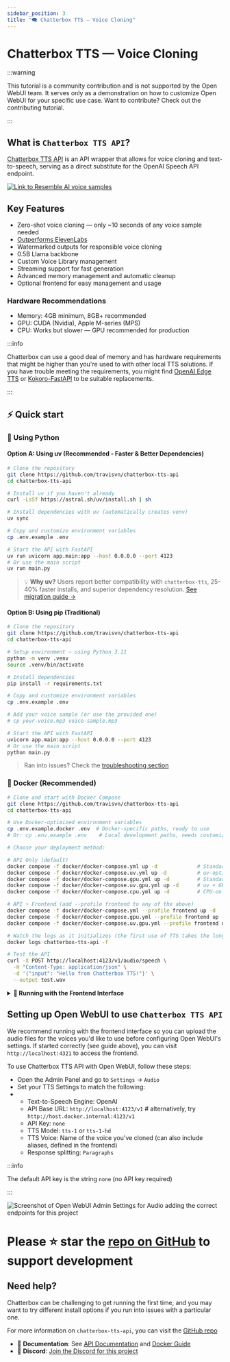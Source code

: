```yaml
---
sidebar_position: 3
title: "🗨️ Chatterbox TTS — Voice Cloning"
---
```


# Chatterbox TTS — Voice Cloning

:::warning

This tutorial is a community contribution and is not supported by the Open WebUI team. It serves only as a demonstration on how to customize Open WebUI for your specific use case. Want to contribute? Check out the contributing tutorial.

:::

## What is `Chatterbox TTS API`?

[Chatterbox TTS API](https://github.com/travisvn/chatterbox-tts-api) is an API wrapper that allows for voice cloning and text-to-speech, serving as a direct substitute for the OpenAI Speech API endpoint.

[![Link to Resemble AI voice samples](https://img.shields.io/badge/listen-demo_samples-blue)](https://resemble-ai.github.io/chatterbox_demopage/)

## Key Features

- Zero-shot voice cloning — only ~10 seconds of any voice sample needed
- [Outperforms ElevenLabs](https://podonos.com/resembleai/chatterbox)
- Watermarked outputs for responsible voice cloning
- 0.5B Llama backbone
- Custom Voice Library management
- Streaming support for fast generation
- Advanced memory management and automatic cleanup
- Optional frontend for easy management and usage

### Hardware Recommendations

- Memory: 4GB minimum, 8GB+ recommended
- GPU: CUDA (Nvidia), Apple M-series (MPS)
- CPU: Works but slower — GPU recommended for production

:::info

Chatterbox can use a good deal of memory and has hardware requirements that might be higher than you're used to with other local TTS solutions. If you have trouble meeting the requirements, you might find [OpenAI Edge TTS](https://docs.openwebui.com/tutorials/text-to-speech/openai-edge-tts-integration) or [Kokoro-FastAPI](https://docs.openwebui.com/tutorials/text-to-speech/Kokoro-FastAPI-integration) to be suitable replacements.

:::

## ⚡️ Quick start

### 🐍 Using Python

#### Option A: Using uv (Recommended - Faster & Better Dependencies)

```bash
# Clone the repository
git clone https://github.com/travisvn/chatterbox-tts-api
cd chatterbox-tts-api

# Install uv if you haven't already
curl -LsSf https://astral.sh/uv/install.sh | sh

# Install dependencies with uv (automatically creates venv)
uv sync

# Copy and customize environment variables
cp .env.example .env

# Start the API with FastAPI
uv run uvicorn app.main:app --host 0.0.0.0 --port 4123
# Or use the main script
uv run main.py
```

> 💡 **Why uv?** Users report better compatibility with `chatterbox-tts`, 25-40% faster installs, and superior dependency resolution. [See migration guide →](https://github.com/travisvn/chatterbox-tts-api/blob/main/docs/UV_MIGRATION.md)

#### Option B: Using pip (Traditional)

```bash
# Clone the repository
git clone https://github.com/travisvn/chatterbox-tts-api
cd chatterbox-tts-api

# Setup environment — using Python 3.11
python -m venv .venv
source .venv/bin/activate

# Install dependencies
pip install -r requirements.txt

# Copy and customize environment variables
cp .env.example .env

# Add your voice sample (or use the provided one)
# cp your-voice.mp3 voice-sample.mp3

# Start the API with FastAPI
uvicorn app.main:app --host 0.0.0.0 --port 4123
# Or use the main script
python main.py
```

> Ran into issues? Check the [troubleshooting section](https://github.com/travisvn/chatterbox-tts-api?tab=readme-ov-file#common-issues)

### 🐳 Docker (Recommended)

```bash
# Clone and start with Docker Compose
git clone https://github.com/travisvn/chatterbox-tts-api
cd chatterbox-tts-api

# Use Docker-optimized environment variables
cp .env.example.docker .env  # Docker-specific paths, ready to use
# Or: cp .env.example .env    # Local development paths, needs customization

# Choose your deployment method:

# API Only (default)
docker compose -f docker/docker-compose.yml up -d             # Standard (pip-based)
docker compose -f docker/docker-compose.uv.yml up -d          # uv-optimized (faster builds)
docker compose -f docker/docker-compose.gpu.yml up -d         # Standard + GPU
docker compose -f docker/docker-compose.uv.gpu.yml up -d      # uv + GPU (recommended for GPU users)
docker compose -f docker/docker-compose.cpu.yml up -d         # CPU-only

# API + Frontend (add --profile frontend to any of the above)
docker compose -f docker/docker-compose.yml --profile frontend up -d             # Standard + Frontend
docker compose -f docker/docker-compose.gpu.yml --profile frontend up -d         # GPU + Frontend
docker compose -f docker/docker-compose.uv.gpu.yml --profile frontend up -d      # uv + GPU + Frontend

# Watch the logs as it initializes (the first use of TTS takes the longest)
docker logs chatterbox-tts-api -f

# Test the API
curl -X POST http://localhost:4123/v1/audio/speech \
  -H "Content-Type: application/json" \
  -d '{"input": "Hello from Chatterbox TTS!"}' \
  --output test.wav
```

<details>
<summary><strong>🚀 Running with the Frontend Interface</strong></summary>

This project includes an optional React-based web UI. Use Docker Compose profiles to easily opt in or out of the frontend:

### With Docker Compose Profiles

```bash
# API only (default behavior)
docker compose -f docker/docker-compose.yml up -d

# API + Frontend + Web UI (with --profile frontend)
docker compose -f docker/docker-compose.yml --profile frontend up -d

# Or use the convenient helper script for fullstack:
python start.py fullstack

# Same pattern works with all deployment variants:
docker compose -f docker/docker-compose.gpu.yml --profile frontend up -d    # GPU + Frontend
docker compose -f docker/docker-compose.uv.yml --profile frontend up -d     # uv + Frontend
docker compose -f docker/docker-compose.cpu.yml --profile frontend up -d    # CPU + Frontend
```

### Local Development

For local development, you can run the API and frontend separately:

```bash
# Start the API first (follow earlier instructions)
# Then run the frontend:
cd frontend && npm install && npm run dev
```

Click the link provided from Vite to access the web UI.

### Build for Production

Build the frontend for production deployment:

```bash
cd frontend && npm install && npm run build
```

You can then access it directly from your local file system at `/dist/index.html`.

### Port Configuration

- **API Only**: Accessible at `http://localhost:4123` (direct API access)
- **With Frontend**: Web UI at `http://localhost:4321`, API requests routed via proxy

The frontend uses a reverse proxy to route requests, so when running with `--profile frontend`, the web interface will be available at `http://localhost:4321` while the API runs behind the proxy.

</details>

## Setting up Open WebUI to use `Chatterbox TTS API`

We recommend running with the frontend interface so you can upload the audio files for the voices you'd like to use before configuring Open WebUI's settings. If started correctly (see guide above), you can visit `http://localhost:4321` to access the frontend.

To use Chatterbox TTS API with Open WebUI, follow these steps:

- Open the Admin Panel and go to `Settings` -> `Audio`
- Set your TTS Settings to match the following:
- - Text-to-Speech Engine: OpenAI
  - API Base URL: `http://localhost:4123/v1` # alternatively, try `http://host.docker.internal:4123/v1`
  - API Key: `none`
  - TTS Model: `tts-1` or `tts-1-hd`
  - TTS Voice: Name of the voice you've cloned (can also include aliases, defined in the frontend)
  - Response splitting: `Paragraphs`

:::info

The default API key is the string `none` (no API key required)

:::

![Screenshot of Open WebUI Admin Settings for Audio adding the correct endpoints for this project](https://lm17s1uz51.ufs.sh/f/EsgO8cDHBTOUjUe3QjHytHQ0xqn2CishmXgGfeJ4o983TUMO)

# Please ⭐️ star the [repo on GitHub](https://github.com/travisvn/chatterbox-tts-api) to support development

## Need help?

Chatterbox can be challenging to get running the first time, and you may want to try different install options if you run into issues with a particular one.

For more information on `chatterbox-tts-api`, you can visit the [GitHub repo](https://github.com/travisvn/chatterbox-tts-api)

- 📖 **Documentation**: See [API Documentation](https://github.com/travisvn/chatterbox-tts-api/blob/main/docs/API_README.md) and [Docker Guide](https://github.com/travisvn/chatterbox-tts-api/blob/main/docs/DOCKER_README.md)
- 💬 **Discord**: [Join the Discord for this project](http://chatterboxtts.com/discord)
